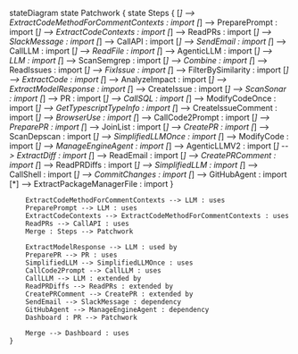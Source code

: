 stateDiagram
    state Patchwork {
        state Steps {
            [*] --> ExtractCodeMethodForCommentContexts : import
            [*] --> PreparePrompt : import
            [*] --> ExtractCodeContexts : import
            [*] --> ReadPRs : import
            [*] --> SlackMessage : import
            [*] --> CallAPI : import
            [*] --> SendEmail : import
            [*] --> CallLLM : import
            [*] --> ReadFile : import
            [*] --> AgenticLLM : import
            [*] --> LLM : import
            [*] --> ScanSemgrep : import
            [*] --> Combine : import
            [*] --> ReadIssues : import
            [*] --> FixIssue : import
            [*] --> FilterBySimilarity : import
            [*] --> ExtractCode : import
            [*] --> AnalyzeImpact : import
            [*] --> ExtractModelResponse : import
            [*] --> CreateIssue : import
            [*] --> ScanSonar : import
            [*] --> PR : import
            [*] --> CallSQL : import
            [*] --> ModifyCodeOnce : import
            [*] --> GetTypescriptTypeInfo : import
            [*] --> CreateIssueComment : import
            [*] --> BrowserUse : import
            [*] --> CallCode2Prompt : import
            [*] --> PreparePR : import
            [*] --> JoinList : import
            [*] --> CreatePR : import
            [*] --> ScanDepscan : import
            [*] --> SimplifiedLLMOnce : import
            [*] --> ModifyCode : import
            [*] --> ManageEngineAgent : import
            [*] --> AgenticLLMV2 : import
            [*] --> ExtractDiff : import
            [*] --> ReadEmail : import
            [*] --> CreatePRComment : import
            [*] --> ReadPRDiffs : import
            [*] --> SimplifiedLLM : import
            [*] --> CallShell : import
            [*] --> CommitChanges : import
            [*] --> GitHubAgent : import
            [*] --> ExtractPackageManagerFile : import
        }

        ExtractCodeMethodForCommentContexts --> LLM : uses
        PreparePrompt --> LLM : uses
        ExtractCodeContexts --> ExtractCodeMethodForCommentContexts : uses
        ReadPRs --> CallAPI : uses
        Merge : Steps --> Patchwork

        ExtractModelResponse --> LLM : used by
        PreparePR --> PR : uses
        SimplifiedLLM --> SimplifiedLLMOnce : uses
        CallCode2Prompt --> CallLLM : uses
        CallLLM --> LLM : extended by
        ReadPRDiffs --> ReadPRs : extended by
        CreatePRComment --> CreatePR : extended by
        SendEmail --> SlackMessage : dependency
        GitHubAgent --> ManageEngineAgent : dependency
        Dashboard : PR --> Patchwork

        Merge --> Dashboard : uses
    }
